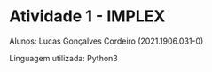 # Atividade 1 - IMPLEX

Alunos: Lucas Gonçalves Cordeiro (2021.1906.031-0)

Linguagem utilizada: Python3
